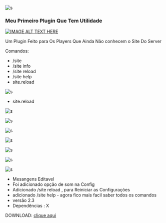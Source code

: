 
![s](http://i.imgur.com/9c2bzpj.png)
### Meu Primeiro Plugin Que Tem Utilidade
[![IMAGE ALT TEXT HERE](https://img.youtube.com/vi/dSoz8PcvDZ4/0.jpg)](https://www.youtube.com/watch?v=dSoz8PcvDZ4)

Um Plugin Feito para Os Players Que Ainda Não conhecem o Site Do Server

Comandos:

- /site
- /site info
- /site reload
- /site help
- site.reload

![s](http://i.imgur.com/UkxbZku.png)

- site.reload

![s](http://i.imgur.com/zyYYKFu.png)

![s](https://image.prntscr.com/image/UZd5jkUBR62JDH4lVn8QPQ.png)

![s](https://image.prntscr.com/image/VXi5-1g8SQueYafEWGnxFg.png)

![s](https://image.prntscr.com/image/2Mmne5OORK2zCcSI5wLFXg.png)

![s](https://image.prntscr.com/image/guUIoT5RSkiMLKMZ9kObZw.png)

![s](https://image.prntscr.com/image/0AI_YNGYQaOjQr-hMIHH_g.png)


![s](http://i.imgur.com/01N9Jam.png)

- Mesangens Editavel
- Foi adicionado opção de som na Config
-  Adicionado /site reload , para Reiniciar as Configurações
- adicionado /site help - agora fico mais facil saber todos os comandos
- versão 2.3
- Dependências : X

DOWNLOAD: [clique aqui](https://www.spigotmc.org/resources/mssite.44428/)
